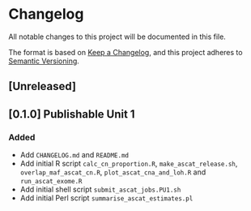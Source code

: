 # Changelog
All notable changes to this project will be documented in this file.

The format is based on [Keep a Changelog](https://keepachangelog.com/en/1.0.0/),
and this project adheres to [Semantic Versioning](https://semver.org/spec/v2.0.0.html).

## [Unreleased]

## [0.1.0] Publishable Unit 1
### Added
- Add `CHANGELOG.md` and `README.md`
- Add initial R script `calc_cn_proportion.R`, `make_ascat_release.sh`,
  `overlap_maf_ascat_cn.R`, `plot_ascat_cna_and_loh.R` and `run_ascat_exome.R`
- Add initial shell script `submit_ascat_jobs.PU1.sh`
- Add initial Perl script `summarise_ascat_estimates.pl`
